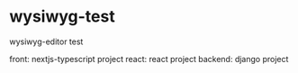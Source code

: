 # wysiwyg-test
wysiwyg-editor test


front: nextjs-typescript project
react: react project
backend: django project
